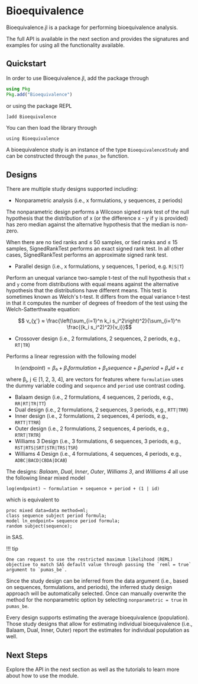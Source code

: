 # Bioequivalence

Bioequivalence.jl is a package for performing bioequivalence analysis.

The full API is available in the next section and provides the signatures and examples for using all the functionality available.

## Quickstart

In order to use Bioequivalence.jl, add the package through

```julia
using Pkg
Pkg.add("Bioequivalence")
```

or using the package REPL

```julia
]add Bioequivalence
```

You can then load the library through

```@example Main
using Bioequivalence
```

A bioequivalence study is an instance of the type `BioequivalenceStudy` and can be constructed through the `pumas_be` function.

## Designs

There are multiple study designs supported including:

- Nonparametric analysis (i.e., x formulations, y sequences, z periods)

The nonparametric design performs a Wilcoxon signed rank test of the null hypothesis that the distribution of x (or the difference x - y if y is provided) has zero median against the alternative hypothesis that the median is non-zero.

When there are no tied ranks and ≤ 50 samples, or tied ranks and ≤ 15 samples, SignedRankTest performs an exact signed rank test. In all other cases, SignedRankTest performs an approximate signed rank test.

- Parallel design (i.e., x formulations, y sequences, 1 period, e.g. `R|S|T`)

Perform an unequal variance two-sample t-test of the null hypothesis that `x` and `y` come from distributions with equal means against the alternative hypothesis that the distributions have different means.
This test is sometimes known as Welch's t-test. It differs from the equal variance t-test in that it computes the number of degrees of freedom of the test using the Welch-Satterthwaite equation:

```math
    ν_{χ'} ≈ \frac{\left(\sum_{i=1}^n k_i s_i^2\right)^2}{\sum_{i=1}^n
        \frac{(k_i s_i^2)^2}{ν_i}}
```

- Crossover design (i.e., 2 formulations, 2 sequences, 2 periods, e.g., `RT|TR`)

Performs a linear regression with the following model

```math
    \ln\left(endpoint\right) = β₀ + β₁ formulation + β₂ sequence + β₃ period + β₄ id + ε
```
where βⱼ, j ∈ [1, 2, 3, 4], are vectors for features where `formulation` uses the dummy variable coding and `sequence` and `period` use contrast coding.

- Balaam design (i.e., 2 formulations, 4 sequences, 2 periods, e.g., `RR|RT|TR|TT`)
- Dual design (i.e., 2 formulations, 2 sequences, 3 periods, e.g., `RTT|TRR`)
- Inner design (i.e., 2 formulations, 2 sequences, 4 periods, e.g., `RRTT|TTRR`)
- Outer design (i.e., 2 formulations, 2 sequences, 4 periods, e.g., `RTRT|TRTR`)
- Williams 3 Design (i.e., 3 formulations, 6 sequences, 3 periods, e.g., `RST|RTS|SRT|STR|TRS|TSR`)
- Williams 4 Design (i.e., 4 formulations, 4 sequences, 4 periods, e.g., `ADBC|BACD|CBDA|DCAB`)

The designs: *Balaam*, *Dual*, *Inner*, *Outer*, *Williams 3*, and *Williams 4* all use the following linear mixed model

```
log(endpoint) ~ formulation + sequence + period + (1 | id)
```

which is equivalent to 

```
proc mixed data=data method=ml;
class sequence subject period formula;
model ln_endpoint= sequence period formula;
random subject(sequence);
```

in SAS.

!!! tip

    One can request to use the restricted maximum likelihood (REML) objective to match SAS default value through passing the `reml = true` argument to `pumas_be`.

Since the study design can be inferred from the data argument (i.e., based on sequences, formulations, and periods), the inferred study design approach will be automatically selected. Once can manually overwrite the method for the nonparametric option by selecting `nonparametric = true` in `pumas_be`.

Every design supports estimating the average bioequivalence (population). Those study designs that allow for estimating individual bioequivalence (i.e., Balaam, Dual, Inner, Outer) report the estimates for individual population as well.

## Next Steps

Explore the API in the next section as well as the tutorials to learn more about how to use the module.
